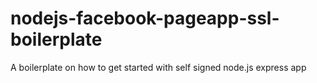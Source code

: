 nodejs-facebook-pageapp-ssl-boilerplate
=======================================

A boilerplate on how to get started with self signed node.js express app
